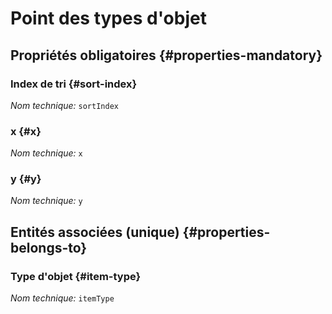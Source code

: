 # Point des types d'objet
<!--- THIS FILE IS GENERATED PLEASE DO NOT EDIT IT DIRECTLY --->



<OH code="itemTypePoint"/>




## Propriétés obligatoires {#properties-mandatory}
    
### Index de tri {#sort-index}



*Nom technique:* ```sortIndex```
<PH code="itemTypePoint:sortIndex"/>

### x {#x}



*Nom technique:* ```x```
<PH code="itemTypePoint:x"/>

### y {#y}



*Nom technique:* ```y```
<PH code="itemTypePoint:y"/>

    



## Entités associées (unique) {#properties-belongs-to}

### Type d'objet {#item-type}



*Nom technique:* ```itemType```
<PH code="itemTypePoint:itemType"/>





